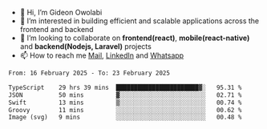 - 👋 Hi, I’m Gideon Owolabi
- 👀 I’m interested in building efficient and scalable applications across the frontend and backend
- 💞️ I’m looking to collaborate on <b>frontend(react)</b>, <b>mobile(react-native)</b> and <b>backend(Nodejs, Laravel)</b> projects
- 📫 How to reach me <a href="mailto:gideoniyin2021@gmail.com">Mail</a>, <a href="https://www.linkedin.com/in/gideon-owolabi-9b667a232/">LinkedIn</a> and <a href="https://wa.me/2348055377085">Whatsapp</a>

<!---
gude1/gude1 is a ✨ special ✨ repository because its `README.md` (this file) appears on your GitHub profile.
You can click the Preview link to take a look at your changes.
--->

<!--START_SECTION:waka-->

```txt
From: 16 February 2025 - To: 23 February 2025

TypeScript    29 hrs 39 mins  ███████████████████████▓░   95.31 %
JSON          50 mins         ▓░░░░░░░░░░░░░░░░░░░░░░░░   02.71 %
Swift         13 mins         ▒░░░░░░░░░░░░░░░░░░░░░░░░   00.74 %
Groovy        11 mins         ░░░░░░░░░░░░░░░░░░░░░░░░░   00.62 %
Image (svg)   9 mins          ░░░░░░░░░░░░░░░░░░░░░░░░░   00.48 %
```

<!--END_SECTION:waka-->

